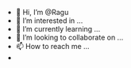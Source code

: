 - 👋 Hi, I’m @Ragu
- 👀 I’m interested in ...
- 🌱 I’m currently learning ...
- 💞️ I’m looking to collaborate on ...
- 📫 How to reach me ...
- 

<!---
Raguthamizh/Raguthamizh is a ✨ special ✨ repository because its `README.md` (this file) appears on your GitHub profile.
You can click the Preview link to take a look at your changes.
--->
